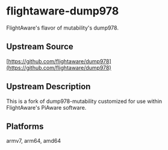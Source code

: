 # flightaware-dump978

FlightAware's flavor of mutability's dump978.

## Upstream Source

[https://github.com/flightaware/dump978](https://github.com/flightaware/dump978)

## Upstream Description

This is a fork of dump978-mutability customized for use within FlightAware's PiAware software.

## Platforms

armv7, arm64, amd64
